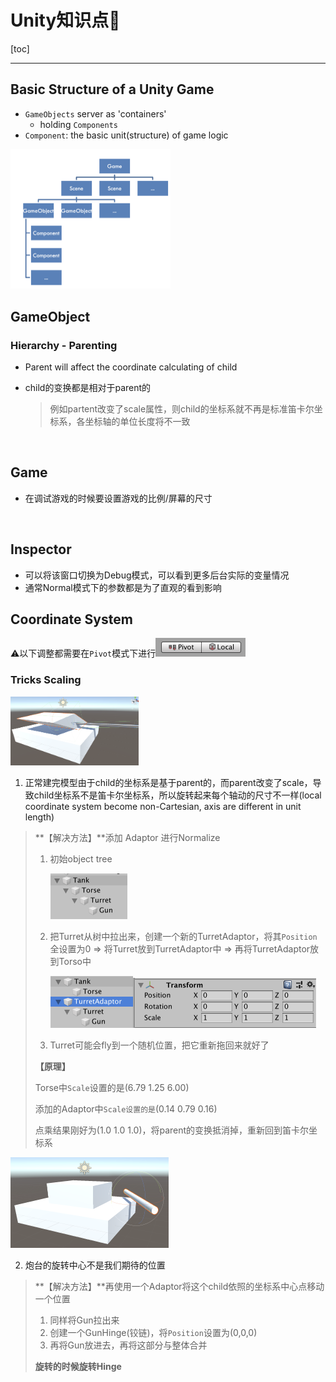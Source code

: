 # Unity知识点🧀️

[toc]

------

## Basic Structure of a Unity Game

- `GameObjects` server as 'containers'
  - holding  `Components`
- `Component`: the basic unit(structure) of game logic

<img src="README.assets/architecture.png" alt="architecture" style="zoom: 25%;" />

<br />

## GameObject

### Hierarchy - Parenting

- Parent will affect the coordinate calculating of child

- child的变换都是相对于parent的

  > 例如partent改变了scale属性，则child的坐标系就不再是标准笛卡尔坐标系，各坐标轴的单位长度将不一致

<br />

## Game

- 在调试游戏的时候要设置游戏的比例/屏幕的尺寸



<br />

## Inspector

- 可以将该窗口切换为Debug模式，可以看到更多后台实际的变量情况
- 通常Normal模式下的参数都是为了直观的看到影响



## Coordinate System

⚠️以下调整都需要在`Pivot`模式下进行<img src="README.assets/image-20200316151329284.png" alt="image-20200316151329284" style="zoom:50%;" />

### Tricks Scaling

<img src="README.assets/image-20200316144953074.png" alt="image-20200316144953074" style="zoom: 20%;" />

1. 正常建完模型由于child的坐标系是基于parent的，而parent改变了scale，导致child坐标系不是笛卡尔坐标系，所以旋转起来每个轴动的尺寸不一样(local coordinate system become non-Cartesian, axis are different in unit length)

  > **【解决方法】**添加 Adaptor 进行Normalize
  >
  > 1. 初始object tree
  >
  >    <img src="README.assets/image-20200316145921162.png" alt="image-20200316145921162" style="zoom:50%;" />
  >
  > 2. 把Turret从树中拉出来，创建一个新的TurretAdaptor，将其`Position`全设置为0  => 将Turret放到TurretAdaptor中 => 再将TurretAdaptor放到Torso中
  >
  >    <img src="README.assets/image-20200316145853874.png" alt="image-20200316145853874" style="zoom:50%;" /><img src="README.assets/image-20200316145834514.png" alt="image-20200316145834514" style="zoom:50%;" />
  >
  > 3. Turret可能会fly到一个随机位置，把它重新拖回来就好了
  >
  > 
  >
  > **【原理】**
  >
  > Torse中`Scale`设置的是(6.79 1.25 6.00)
  >
  > 添加的Adaptor中`Scale设置的是`(0.14 0.79 0.16)
  >
  > 点乘结果刚好为(1.0 1.0 1.0)，将parent的变换抵消掉，重新回到笛卡尔坐标系

<img src="README.assets/image-20200316150447023.png" alt="image-20200316150447023" style="zoom:25%;" />

2. 炮台的旋转中心不是我们期待的位置

  > **【解决方法】**再使用一个Adaptor将这个child依照的坐标系中心点移动一个位置
  >
  > 1. 同样将Gun拉出来
  > 2. 创建一个GunHinge(铰链)，将`Position`设置为(0,0,0)
  > 3. 再将Gun放进去，再将这部分与整体合并
  >
  > **旋转的时候旋转Hinge**